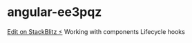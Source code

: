 # angular-ee3pqz

[Edit on StackBlitz ⚡️](https://stackblitz.com/edit/angular-ee3pqz)
Working with components
Lifecycle hooks

